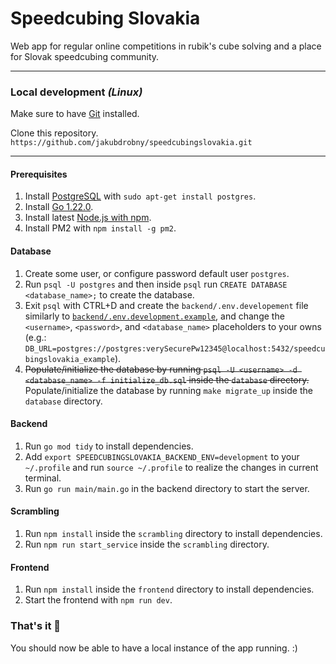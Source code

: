 # Speedcubing Slovakia

Web app for regular online competitions in rubik's cube solving and a place for Slovak speedcubing community.

---

### Local development _(Linux)_

Make sure to have [Git](https://git-scm.com/download/linux) installed.

Clone this repository. `https://github.com/jakubdrobny/speedcubingslovakia.git`

---

#### Prerequisites

1. Install [PostgreSQL](https://www.postgresql.org/) with `sudo apt-get install postgres`.
2. Install [Go 1.22.0](https://go.dev/doc/install).
3. Install latest [Node.js with npm](https://nodejs.org/en/download).
4. Install PM2 with `npm install -g pm2`.

#### Database

1. Create some user, or configure password default user `postgres`.
2. Run `psql -U postgres` and then inside `psql` run `CREATE DATABASE <database_name>;` to create the database.
3. Exit `psql` with CTRL+D and create the `backend/.env.developement` file similarly to [`backend/.env.development.example`](./backend/.env.development.example), and change the `<username>`, `<password>`, and `<database_name>` placeholders to your owns (e.g.: `DB_URL=postgres://postgres:verySecurePw12345@localhost:5432/speedcubingslovakia_example`).
4. ~~Populate/initialize the database by running `psql -U <username> -d <database_name> -f initialize_db.sql` inside the `database` directory.~~ Populate/initialize the database by running `make migrate_up` inside the `database` directory.

#### Backend

1. Run `go mod tidy` to install dependencies.
2. Add `export SPEEDCUBINGSLOVAKIA_BACKEND_ENV=development` to your `~/.profile` and run `source ~/.profile` to realize the changes in current terminal.
3. Run `go run main/main.go` in the backend directory to start the server.

#### Scrambling

1. Run `npm install` inside the `scrambling` directory to install dependencies.
2. Run `npm run start_service` inside the `scrambling` directory.

#### Frontend

1. Run `npm install` inside the `frontend` directory to install dependencies.
2. Start the frontend with `npm run dev`.

### That's it :partying_face:

You should now be able to have a local instance of the app running. :)
